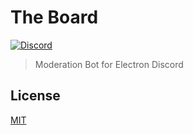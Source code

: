 # The Board

[![Discord](https://img.shields.io/discord/745037351163527189?color=blue&logo=discord&style=flat-square)](https://discord.gg/electron)

> Moderation Bot for Electron Discord

## License

[MIT](https://github.com/siberianmh/siberianmh/blob/master/LICENSE.md)
